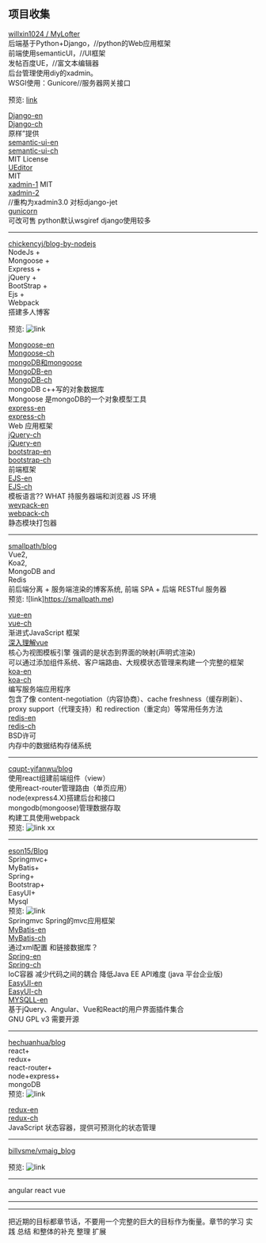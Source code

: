 
## 项目收集

[willxin1024 / MyLofter](https://github.com/willxin1024/MyLofter)  
后端基于Python+Django，//python的Web应用框架  
前端使用semanticUI，//UI框架  
发帖百度UE，//富文本编辑器  
后台管理使用diy的xadmin。  
WSGI使用：Gunicore//服务器网关接口

预览: [link](http://jd.coderr.cn)

[Django-en][Django-en]  
[Django-ch][Django-ch]  
原样”提供  
[semantic-ui-en][semantic-ui-en]  
[semantic-ui-ch][semantic-ui-ch]  
MIT License  
[UEditor][UEditor]  
MIT  
[xadmin-1][xadmin-1] MIT  
[xadmin-2][xadmin-2]  
//重构为xadmin3.0 对标django-jet  
[gunicorn][gunicorn]  
可改可售 python默认wsgiref django使用较多  

[Django-en]:https://www.djangoproject.com
[Django-ch]:https://docs.djangoproject.com/zh-hans/2.1/#how-the-documentation-is-organized
[semantic-ui-en]:https://semantic-ui.com
[semantic-ui-ch]:https://semantic-ui.qyears.com
[UEditor]:http://fex.baidu.com/ueditor/
[xadmin-1]:https://github.com/sshwsfc/xadmin/tree/new-xadmin
[xadmin-2]:http://x.xuebingsi.com
[gunicorn]:https://gunicorn.org

---

[chickencyj/blog-by-nodejs](https://github.com/chickencyj/blog-by-nodejs)  
NodeJs +  
Mongoose +  
Express +  
jQuery +  
BootStrap +  
Ejs +  
Webpack  
搭建多人博客  

预览: ![link](http://7xsn9b.com1.z0.glb.clouddn.com/blog.gif)

[Mongoose-en][Mongoose-en]  
[Mongoose-ch][Mongoose-ch]  
[mongoDB和mongoose][mongoDB-and-mongoose ]  
[MongoDB-en][MongoDB-en]  
[MongoDB-ch][MongoDB-ch]  
mongoDB c++写的对象数据库  
Mongoose 是mongoDB的一个对象模型工具  
[express-en][express-en]  
[express-ch][express-ch]  
Web 应用框架  
[jQuery-ch][jQuery-ch]  
[jQuery-en][jQuery-en]  
[bootstrap-en][bootstrap-en]  
[bootstrap-ch][bootstrap-ch]  
前端框架  
[EJS-en][EJS-en]  
[EJS-ch][EJS-ch]  
模板语言?? WHAT 持服务器端和浏览器 JS 环境  
[wevpack-en][wevpack-en]  
[webpack-ch][webpack-ch]  
静态模块打包器  

[Mongoose-en]:https://mongoosejs.com
[Mongoose-ch]:https://cn.mongoosedoc.top
[mongoDB-and-mongoose]:https://www.cnblogs.com/web-fengmin/p/6435681.html
[MongoDB-en]:https://www.mongodb.com
[MongoDB-ch]:http://www.mongoing.com/docs/
[express-en]:http://expressjs.com
[express-ch]:http://www.expressjs.com.cn
[jQuery-ch]:https://jquery.com
[jQuery-en]:https://www.jquery123.com
[bootstrap-en]:https://getbootstrap.com
[bootstrap-ch]:http://www.bootcss.com
[EJS-en]:https://www.ejs.co
[EJS-ch]:https://ejs.bootcss.com
[wevpack-en]:https://webpack.github.io
[webpack-ch]:https://www.webpackjs.com


---

[smallpath/blog](https://github.com/smallpath/blog)  
Vue2,  
Koa2,  
MongoDB and  
Redis  
前后端分离 + 服务端渲染的博客系统, 前端 SPA + 后端 RESTful 服务器  
预览: ![link]https://smallpath.me)

[vue-en][vue-en]  
[vue-ch][vue-ch]  
渐进式JavaScript 框架  
[深入理解vue][comprehend-vue]  
核心为视图模板引擎 强调的是状态到界面的映射(声明式渲染)  
可以通过添加组件系统、客户端路由、大规模状态管理来构建一个完整的框架  
[koa-en][koa-en]  
[koa-ch][koa-ch]  
编写服务端应用程序  
包含了像 content-negotiation（内容协商）、cache freshness（缓存刷新）、proxy support（代理支持）和 redirection（重定向）等常用任务方法  
[redis-en][redis-en]  
[redis-ch][redis-ch]  
BSD许可  
内存中的数据结构存储系统


[vue-en]:https://vuejs.org
[vue-ch]:https://cn.vuejs.org
[comprehend-vue]:https://www.cnblogs.com/lishanlei/p/8423407.html
[koa-en]:https://koajs.com
[koa-ch]:https://koa.bootcss.com
[redis-en]:https://redis.io
[redis-ch]:http://www.redis.cn



---

[cqupt-yifanwu/blog](https://github.com/cqupt-yifanwu/blog)  
使用react组建前端组件（view）  
使用react-router管理路由（单页应用）  
node(express4.X)搭建后台和接口  
mongodb(mongoose)管理数据存取  
构建工具使用webpack  
预览: ![link xx]()  

---

[eson15/Blog](https://github.com/eson15/Blog)  
Springmvc+  
MyBatis+  
Spring+  
Bootstrap+  
EasyUI+  
Mysql  
预览: ![link]()  
Springmvc Spring的mvc应用框架  
[MyBatis-en][MyBatis-en]  
[MyBatis-ch][MyBatis-en]  
通过xml配置 和链接数据库？  
[Spring-en][Spring-en]  
[Spring-ch][Spring-ch]  
IoC容器 减少代码之间的耦合 降低Java EE API难度 (java 平台企业版)  
[EasyUI-en][EasyUI-en]  
[EasyUI-ch][EasyUI-ch]  
[MYSQLL-en][MYSQLL-en]  
基于jQuery、Angular、Vue和React的用户界面插件集合  
GNU GPL v3 需要开源  

[MyBatis-en]:http://blog.mybatis.org
[MyBatis-ch]:http://www.mybatis.org/mybatis-3/zh/index.html
[Spring-en]:https://spring.io
[Spring-ch]:https://spring-mvc.linesh.tw
[EasyUI-en]:https://www.jeasyui.com
[EasyUI-ch]:http://www.jeasyui.net
[MYSQLL-en]:https://www.mysql.com


---

[hechuanhua/blog](https://github.com/hechuanhua/blog)  
react+  
redux+  
react-router+  
node+express+  
mongoDB  
预览: ![link](http://www.hechuanhua.cn)  

[redux-en][redux-en]  
[redux-ch][redux-ch]  
JavaScript 状态容器，提供可预测化的状态管理  

[redux-en]:https://redux.js.org
[redux-ch]:https://www.redux.org.cn


---

[billvsme/vmaig_blog](https://github.com/billvsme/vmaig_blog)

预览: ![link](https://vmaig.com)

---

angular react vue


---
---

把近期的目标都章节话，不要用一个完整的巨大的目标作为衡量。章节的学习 实践 总结 和整体的补充 整理 扩展
